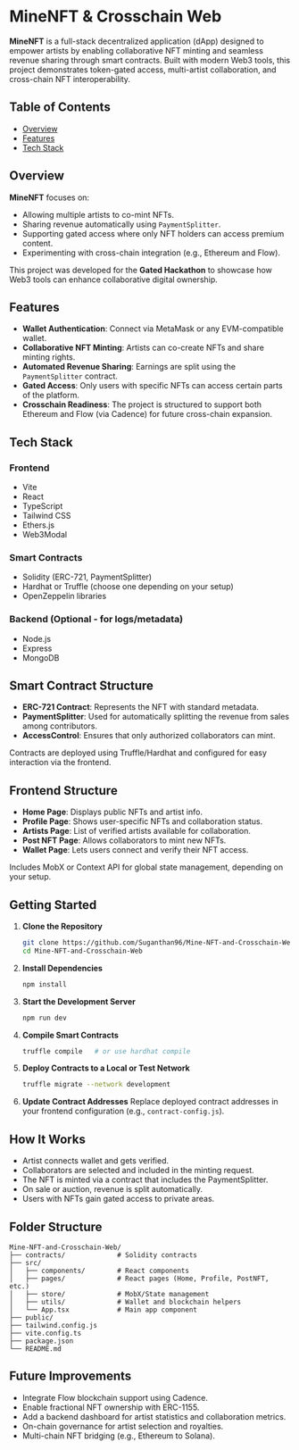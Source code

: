 # MineNFT & Crosschain Web

**MineNFT** is a full-stack decentralized application (dApp) designed to empower artists by enabling collaborative NFT minting and seamless revenue sharing through smart contracts. Built with modern Web3 tools, this project demonstrates token-gated access, multi-artist collaboration, and cross-chain NFT interoperability.

## Table of Contents

- [Overview](#overview)  
- [Features](#features)  
- [Tech Stack](#tech-stack)  

## Overview

**MineNFT** focuses on:
- Allowing multiple artists to co-mint NFTs.
- Sharing revenue automatically using `PaymentSplitter`.
- Supporting gated access where only NFT holders can access premium content.
- Experimenting with cross-chain integration (e.g., Ethereum and Flow).

This project was developed for the **Gated Hackathon** to showcase how Web3 tools can enhance collaborative digital ownership.

## Features

- **Wallet Authentication**: Connect via MetaMask or any EVM-compatible wallet.
- **Collaborative NFT Minting**: Artists can co-create NFTs and share minting rights.
- **Automated Revenue Sharing**: Earnings are split using the `PaymentSplitter` contract.
- **Gated Access**: Only users with specific NFTs can access certain parts of the platform.
- **Crosschain Readiness**: The project is structured to support both Ethereum and Flow (via Cadence) for future cross-chain expansion.

## Tech Stack

### Frontend
- Vite
- React
- TypeScript
- Tailwind CSS
- Ethers.js
- Web3Modal

### Smart Contracts
- Solidity (ERC-721, PaymentSplitter)
- Hardhat or Truffle (choose one depending on your setup)
- OpenZeppelin libraries

### Backend (Optional - for logs/metadata)
- Node.js
- Express
- MongoDB

## Smart Contract Structure

- **ERC-721 Contract**: Represents the NFT with standard metadata.
- **PaymentSplitter**: Used for automatically splitting the revenue from sales among contributors.
- **AccessControl**: Ensures that only authorized collaborators can mint.

Contracts are deployed using Truffle/Hardhat and configured for easy interaction via the frontend.

## Frontend Structure

- **Home Page**: Displays public NFTs and artist info.
- **Profile Page**: Shows user-specific NFTs and collaboration status.
- **Artists Page**: List of verified artists available for collaboration.
- **Post NFT Page**: Allows collaborators to mint new NFTs.
- **Wallet Page**: Lets users connect and verify their NFT access.

Includes MobX or Context API for global state management, depending on your setup.

## Getting Started

1. **Clone the Repository**
   ```bash
   git clone https://github.com/Suganthan96/Mine-NFT-and-Crosschain-Web.git
   cd Mine-NFT-and-Crosschain-Web
   ```

2. **Install Dependencies**
   ```bash
   npm install
   ```

3. **Start the Development Server**
   ```bash
   npm run dev
   ```

4. **Compile Smart Contracts**
   ```bash
   truffle compile   # or use hardhat compile
   ```

5. **Deploy Contracts to a Local or Test Network**
   ```bash
   truffle migrate --network development
   ```

6. **Update Contract Addresses**
   Replace deployed contract addresses in your frontend configuration (e.g., `contract-config.js`).

## How It Works

- Artist connects wallet and gets verified.
- Collaborators are selected and included in the minting request.
- The NFT is minted via a contract that includes the PaymentSplitter.
- On sale or auction, revenue is split automatically.
- Users with NFTs gain gated access to private areas.

## Folder Structure

```
Mine-NFT-and-Crosschain-Web/
├── contracts/             # Solidity contracts
├── src/
│   ├── components/        # React components
│   ├── pages/             # React pages (Home, Profile, PostNFT, etc.)
│   ├── store/             # MobX/State management
│   ├── utils/             # Wallet and blockchain helpers
│   └── App.tsx            # Main app component
├── public/
├── tailwind.config.js
├── vite.config.ts
├── package.json
└── README.md
```

## Future Improvements

- Integrate Flow blockchain support using Cadence.
- Enable fractional NFT ownership with ERC-1155.
- Add a backend dashboard for artist statistics and collaboration metrics.
- On-chain governance for artist selection and royalties.
- Multi-chain NFT bridging (e.g., Ethereum to Solana).
